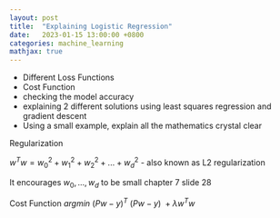```yaml
---
layout: post
title:  "Explaining Logistic Regression"
date:   2023-01-15 13:00:00 +0800
categories: machine_learning
mathjax: true
---
```


- Different Loss Functions
- Cost Function
- checking the model accuracy
- explaining 2 different solutions using least squares regression and gradient descent
- Using a small example, explain all the mathematics crystal clear




Regularization

$w^Tw=w_0^2+w_1^2+w_2^2+...+w_d^2$ - also known as L2 regularization

It encourages $w_0,...,w_d$ to be small chapter 7 slide 28

Cost Function
$argmin\ (Pw - y)^T\ (Pw - y)\ +\lambda w^Tw$